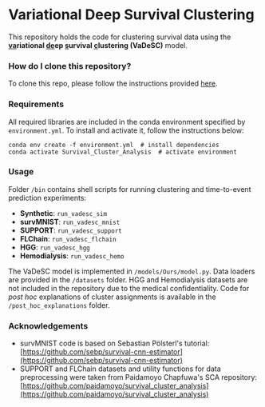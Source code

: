 # Variational Deep Survival Clustering

This repository holds the code for clustering survival data using the **<u>va</u>riational <u>de</u>ep <u>s</u>urvival <u>c</u>lustering (VaDeSC)** model.

### How do I clone this repository?

To clone this repo, please follow the instructions provided [here](https://github.com/ShoufaChen/clone-anonymous4open).

### Requirements

All required libraries are included in the conda environment specified by `environment.yml`. To install and activate it, follow the instructions below:

```
conda env create -f environment.yml  # install dependencies
conda activate Survival_Cluster_Analysis  # activate environment
```

### Usage

Folder `/bin` contains shell scripts for running clustering and time-to-event prediction experiments:
- **Synthetic**: `run_vadesc_sim`
- **survMNIST**: `run_vadesc_mnist`
- **SUPPORT**: `run_vadesc_support`
- **FLChain**: `run_vadesc_flchain`
- **HGG**: `run_vadesc_hgg`
- **Hemodialysis**: `run_vadesc_hemo`

The VaDeSC model is implemented in `/models/Ours/model.py`. Data loaders are provided in the `/datasets` folder. HGG and Hemodialysis datasets are not included in the repository due to the medical confidentiality. Code for *post hoc* explanations of cluster assignments is available in the `/post_hoc_explanations` folder.

### Acknowledgements

- survMNIST code is based on Sebastian Pölsterl's tutorial: [https://github.com/sebp/survival-cnn-estimator](https://github.com/sebp/survival-cnn-estimator)
- SUPPORT and FLChain datasets and utility functions for data preprocessing were taken from Paidamoyo Chapfuwa's SCA repository: [https://github.com/paidamoyo/survival_cluster_analysis](https://github.com/paidamoyo/survival_cluster_analysis)
